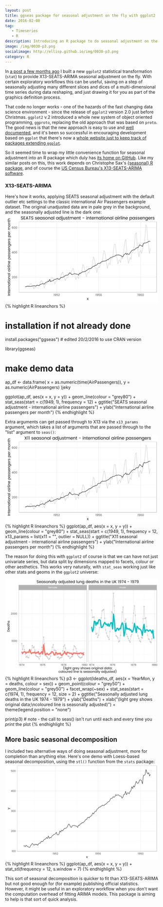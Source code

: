 ```yaml
---
layout: post
title: ggseas package for seasonal adjustment on the fly with ggplot2
date: 2016-02-08
tag: 
   - Timeseries
   - R
description: Introducing an R package to do seasonal adjustment on the fly with ggplot2
image: /img/0030-p3.png
socialimage: http://ellisp.github.io/img/0030-p3.png
category: R
---
```

In [a post a few months ago](http://ellisp.github.io/blog/2015/10/10/X13ARIMA-SEATS/) I built a new `ggplot2` statistical transformation (`stat`) to provide X13-SEATS-ARIMA seasonal adjustment on the fly.  With certain exploratory workflows this can be useful, saving on a step of seasonally adjusting many different slices and dices of a multi-dimensional time series during data reshaping, and just drawing it for you as part of the graphics definition process.

That code no longer works - one of the hazards of the fast changing data science environment - since the release of `ggplot2` version 2.0 just before Christmas.  `ggplot2` v.2 introduced a whole new system of object oriented programming, `ggproto`, replacing the old approach that was based on `proto`.  The good news is that the new approach is easy to use and [well documented](http://docs.ggplot2.org/dev/vignettes/extending-ggplot2.html), and it's been so successful in encouraging development based on `ggplot` that there's now a [whole website just to keep track of packages extending `ggplot`](http://ggplot2-exts.github.io/).

So it seemed time to wrap my little convenience function for seasonal adjustment into an R package which duly has [its home on GitHub](https://github.com/ellisp/ggseas).  Like my similar posts on this, this work depends on Christophe Sax's [{seasonal} R package](https://cran.r-project.org/web/packages/seasonal/index.html), and of course the [US Census Bureau's X13-SEATS-ARIMA software](https://www.census.gov/srd/www/x13as/).

### X13-SEATS-ARIMA
Here's how it works, applying SEATS seasonal adjustment with the default outlier etc settings to the classic international Air Passengers example dataset.  The original unadjusted data are in pale grey in the background, and the seasonally adjusted line is the dark one:
![p1](/img/0030-p1.svg)
{% highlight R lineanchors %}
# installation if not already done
install.packages("ggseas") # edited 20/2/2016 to use CRAN version

library(ggseas)

# make demo data
ap_df <- data.frame(
   x = as.numeric(time(AirPassengers)),
   y = as.numeric(AirPassengers)
)jeky

ggplot(ap_df, aes(x = x, y = y)) +
   geom_line(colour = "grey80") +
   stat_seas(start = c(1949, 1), frequency = 12) +
   ggtitle("SEATS seasonal adjustment - international airline passengers") +
   ylab("International airline passengers per month")
{% endhighlight %}



Extra arguments can get passed through to X13 via the `x13_params` argument, which takes a list of arguments that are passed through to the "list" argument to `seas()`:
![p2](/img/0030-p2.svg)
{% highlight R lineanchors %}
ggplot(ap_df, aes(x = x, y = y)) +
   geom_line(colour = "grey80") +
   stat_seas(start = c(1949, 1), frequency = 12, x13_params = list(x11 = "", outlier = NULL)) +
   ggtitle("X11 seasonal adjustment - international airline passengers") +
   ylab("International airline passengers per month")
{% endhighlight %}

The reason for doing this with `ggplot2` of course is that we can have not just univariate series, but data split by dimensions mapped to facets, colour or other aesthetics.  This works very naturally, with `stat_seas` working just like other stats and geoms in the `ggplot2` universe:

![p3](/img/0030-p3.svg)
{% highlight R lineanchors %}
p3 <- ggplot(ldeaths_df, aes(x = YearMon, y = deaths, colour = sex)) +
   geom_point(colour = "grey50") +
   geom_line(colour = "grey50") +
   facet_wrap(~sex) +
   stat_seas(start = c(1974, 1), frequency = 12, size = 2) +
   ggtitle("Seasonally adjusted lung deaths in the UK 1974 - 1979") +
   ylab("Deaths") +
   xlab("(light grey shows original data;\ncoloured line is seasonally adjusted)") +
   theme(legend.position = "none")

 print(p3) # note - the call to seas() isn't run until each and every time you *print* the plot
{% endhighlight %}


## More basic seasonal decomposition
I included two alternative ways of doing seasonal adjustment, more for completion than anything else.  Here's one demo with Loess-based seasonal decomposition, using the `stl()` function from the `stats` package:
![p4](/img/0030-p4.svg)
{% highlight R lineanchors %}
ggplot(ap_df, aes(x = x, y = y)) +
   stat_stl(frequency = 12, s.window = 7)
{% endhighlight %}

This sort of seasonal decomposition is quicker to fit than X13-SEATS-ARIMA but not good enough for (for example) publishing official statistics.  However, it might be useful in an exploratory workflow when you don't want the computation overhead of fitting ARIMA models.  This package is aiming to help is that sort of quick analysis.